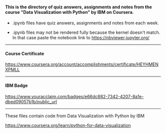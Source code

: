 #### This is the directory of quiz answers, assignments and notes from the course "Data Visualization with Python" by IBM on Coursera. ####



* .ipynb files have quiz answers, assignments and notes from each week.

* .ipynb files may not be rendered fully because the kernel doesn't match. In that case paste the notebook link to https://nbviewer.jupyter.org/


------------------------------------------------------------

#### Course Certificate ####
https://www.coursera.org/account/accomplishments/certificate/HEYHMENXPMLL

------------------------------------------------------------

#### IBM Badge ####
https://www.youracclaim.com/badges/e66dc882-7342-4207-8a1e-dbed09057b1b/public_url

------------------------------------------------------------

These files contain code from
Data Visualization with Python by IBM

https://www.coursera.org/learn/python-for-data-visualization




